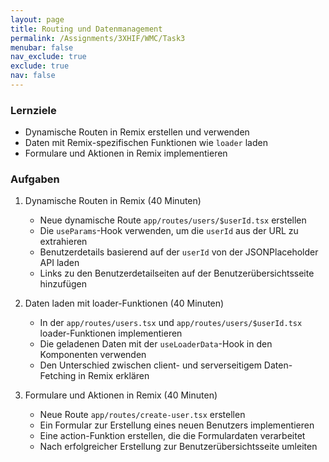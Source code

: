 ```yaml
---
layout: page
title: Routing und Datenmanagement
permalink: /Assignments/3XHIF/WMC/Task3
menubar: false
nav_exclude: true
exclude: true
nav: false
---
```


### Lernziele
- Dynamische Routen in Remix erstellen und verwenden
- Daten mit Remix-spezifischen Funktionen wie `loader` laden
- Formulare und Aktionen in Remix implementieren

### Aufgaben

1. Dynamische Routen in Remix (40 Minuten)
   - Neue dynamische Route `app/routes/users/$userId.tsx` erstellen
   - Die `useParams`-Hook verwenden, um die `userId` aus der URL zu extrahieren
   - Benutzerdetails basierend auf der `userId` von der JSONPlaceholder API laden
   - Links zu den Benutzerdetailseiten auf der Benutzerübersichtsseite hinzufügen

2. Daten laden mit loader-Funktionen (40 Minuten)
   - In der `app/routes/users.tsx` und `app/routes/users/$userId.tsx` loader-Funktionen implementieren
   - Die geladenen Daten mit der `useLoaderData`-Hook in den Komponenten verwenden
   - Den Unterschied zwischen client- und serverseitigem Daten-Fetching in Remix erklären

3. Formulare und Aktionen in Remix (40 Minuten)
   - Neue Route `app/routes/create-user.tsx` erstellen
   - Ein Formular zur Erstellung eines neuen Benutzers implementieren
   - Eine action-Funktion erstellen, die die Formulardaten verarbeitet
   - Nach erfolgreicher Erstellung zur Benutzerübersichtsseite umleiten
